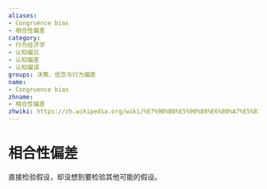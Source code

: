 ```yaml
---
aliases:
- Congruence bias
- 相合性偏差
category:
- 行为经济学
- 认知偏见
- 认知偏差
- 认知偏误
groups: 决策、信念与行为偏差
name:
- Congruence bias
zhname:
- 相合性偏差
zhwiki: https://zh.wikipedia.org/wiki/%E7%9B%B8%E5%90%88%E6%80%A7%E5%81%8F%E8%AA%A4
---
```


# 相合性偏差

直接检验假设，却没想到要检验其他可能的假设。
